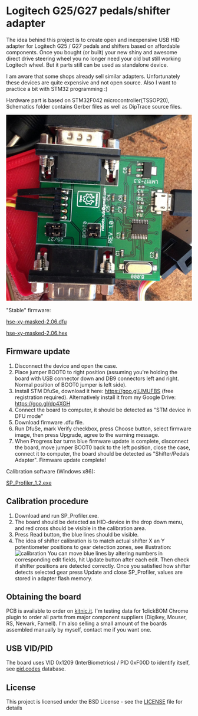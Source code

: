 
Logitech G25/G27 pedals/shifter adapter
=======================================

The idea behind this project is to create open and inexpensive USB HID adapter for Logitech G25 / G27 pedals and shifters based on affordable components. Once you bought (or built) your new shiny and awesome direct drive steering wheel you no longer need your old but still working Logitech wheel. But it parts still can be used as standalone device.

I am aware that some shops already sell similar adapters. Unfortunately these devices are quite expensive and not open source. Also I want to practice a bit with STM32 programming :)

Hardware part is based on STM32F042 microcontroller(TSSOP20), Schematics folder contains Gerber files as well as DipTrace source files.


![Adapter](Schematics/adapter.jpg)

"Stable" firmware:

 [hse-xy-masked-2.06.dfu](binaries/hse-xy-masked-2.06.dfu)
 
 [hse-xy-masked-2.06.hex](binaries/hse-xy-masked-2.06.dfu)
 
## Firmware update

1. Disconnect the device and open the case.
2. Place jumper BOOT0 to right position (assuming you're holding the board with USB connector down and DB9 connectors left and right. Normal position of BOOT0 jumper is left side).
3. Install STM DfuSe, download it here: https://goo.gl/JMUFBS (free registration required). Alternatively install it from my Google Drive: https://goo.gl/dp4XGH
4. Connect the board to computer, it should be detected as "STM device in DFU mode"
5. Download firmware .dfu file.
6. Run DfuSe, mark Verify checkbox, press Choose button, select firmware image, then press Upgrade, agree to the warning message.
7. When Progress bar turns blue firmware update is complete, disconnect the board, move jumper BOOT0 back to the left position, close the case, connect it to computer, the board should be detected as "Shifter/Pedals Adapter". Firmware update complete!

Calibration software (Windows x86):

 [SP_Profiler_1.2.exe](binaries/SP_Profiler_1.2.exe)
 
## Calibration procedure

1. Download and run SP_Profiler.exe.
2. The board should be detected as HID-device in the drop down menu, and red cross should be visible in the calibration area.
3. Press Read button, the blue lines should be visible.
4. The idea of shifter calibration is to match actual shifter X an Y potentiometer positions to gear detection zones, see illustration: ![calibration](https://habrastorage.org/files/a58/dce/3ea/a58dce3ea492499faaae6c0fd2231812.JPG)
You can move blue lines by altering numbers in corresponding edit fields, hit Update button after each edit. Then check if shifter positions are detected correctly. Once you satisfied how shifter detects selected gear press Update and close SP_Profiler, values are stored in adapter flash memory.

## Obtaining the board

PCB is available to order on [kitnic.it](https://kitnic.it/boards/github.com/robotsrulz/SP_Adapter/). I'm testing data for 1clickBOM Chrome plugin to order all parts from major component suppliers (Digikey, Mouser, RS, Newark, Farnell). I'm also selling a small amount of the boards assembled manually by myself, contact me if you want one.

## USB VID/PID

The board uses VID 0x1209 (InterBiometrics) / PID 0xF00D to identify itself, see [pid.codes](http://pid.codes/1209/F00D/) database.

## License

This project is licensed under the BSD License - see the [LICENSE](LICENSE) file for details
